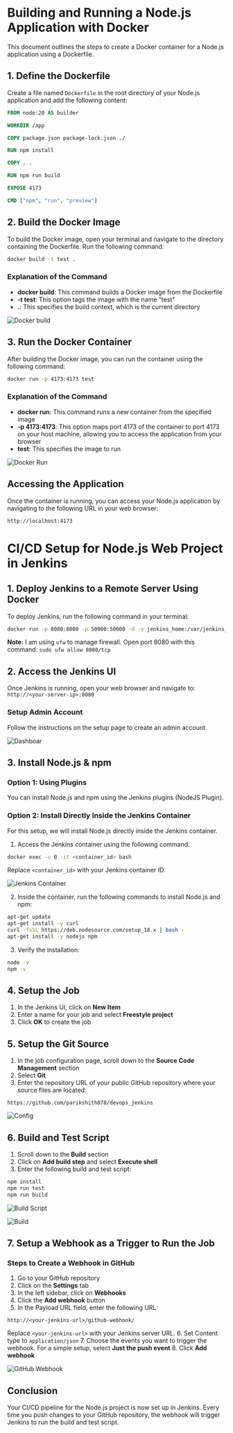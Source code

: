 # Building and Running a Node.js Application with Docker

This document outlines the steps to create a Docker container for a Node.js application using a Dockerfile.

## 1. Define the Dockerfile

Create a file named `Dockerfile` in the root directory of your Node.js application and add the following content:

```dockerfile
FROM node:20 AS builder

WORKDIR /app

COPY package.json package-lock.json ./

RUN npm install

COPY . .

RUN npm run build

EXPOSE 4173

CMD ["npm", "run", "preview"]
```

## 2. Build the Docker Image

To build the Docker image, open your terminal and navigate to the directory containing the Dockerfile. Run the following command:

```bash
docker build -t test .
```

### Explanation of the Command

- **docker build**: This command builds a Docker image from the Dockerfile
- **-t test**: This option tags the image with the name "test"
- **.**: This specifies the build context, which is the current directory

![Docker build](./docs/docker_build.png)

## 3. Run the Docker Container

After building the Docker image, you can run the container using the following command:

```bash
docker run -p 4173:4173 test
```

### Explanation of the Command

- **docker run**: This command runs a new container from the specified image
- **-p 4173:4173**: This option maps port 4173 of the container to port 4173 on your host machine, allowing you to access the application from your browser
- **test**: This specifies the image to run

![Docker Run](./docs/docker_run.png)

## Accessing the Application

Once the container is running, you can access your Node.js application by navigating to the following URL in your web browser:

`http://localhost:4173`


# CI/CD Setup for Node.js Web Project in Jenkins

## 1. Deploy Jenkins to a Remote Server Using Docker

To deploy Jenkins, run the following command in your terminal:

```bash
docker run -p 8080:8080 -p 50000:50000 -d -v jenkins_home:/var/jenkins_home jenkins/jenkins:lts
```

**Note:** I am using `ufw` to manage firewall. Open port 8080 with this command: `sudo ufw allow 8080/tcp`

## 2. Access the Jenkins UI

Once Jenkins is running, open your web browser and navigate to:
`http://<your-server-ip>:8080`

### Setup Admin Account

Follow the instructions on the setup page to create an admin account.

![Dashboar](./docs/dashboard.png)

## 3. Install Node.js & npm

### Option 1: Using Plugins

You can install Node.js and npm using the Jenkins plugins (NodeJS Plugin).

### Option 2: Install Directly Inside the Jenkins Container

For this setup, we will install Node.js directly inside the Jenkins container.

1. Access the Jenkins container using the following command:

```bash
docker exec -u 0 -it <container_id> bash
```

Replace `<container_id>` with your Jenkins container ID.

![Jenkins Container](./docs/dependency_install.png)

2. Inside the container, run the following commands to install Node.js and npm:

```bash
apt-get update
apt-get install -y curl
curl -fsSL https://deb.nodesource.com/setup_18.x | bash -
apt-get install -y nodejs npm
```

3. Verify the installation:

```bash
node -v
npm -v
```

## 4. Setup the Job

1. In the Jenkins UI, click on **New Item**
2. Enter a name for your job and select **Freestyle project**
3. Click **OK** to create the job

## 5. Setup the Git Source

1. In the job configuration page, scroll down to the **Source Code Management** section
2. Select **Git**
3. Enter the repository URL of your public GitHub repository where your source files are located:

```
https://github.com/parikshith078/devops_jenkins
```

![Config](./docs/source_management.png)

## 6. Build and Test Script

1. Scroll down to the **Build** section
2. Click on **Add build step** and select **Execute shell**
3. Enter the following build and test script:

```bash
npm install
npm run test
npm run build
```

![Build Script](./docs/build_script.png)

![Build](./docs/success_build.png)

## 7. Setup a Webhook as a Trigger to Run the Job

### Steps to Create a Webhook in GitHub

1. Go to your GitHub repository
2. Click on the **Settings** tab
3. In the left sidebar, click on **Webhooks**
4. Click the **Add webhook** button
5. In the Payload URL field, enter the following URL:

```
http://<your-jenkins-url>/github-webhook/
```

Replace `<your-jenkins-url>` with your Jenkins server URL. 6. Set Content type to `application/json` 7. Choose the events you want to trigger the webhook. For a simple setup, select **Just the push event** 8. Click **Add webhook**

![GitHub Webhook](./docs/github_webhook.png)

## Conclusion

Your CI/CD pipeline for the Node.js project is now set up in Jenkins. Every time you push changes to your GitHub repository, the webhook will trigger Jenkins to run the build and test script.
